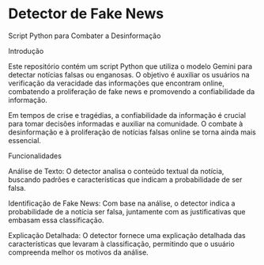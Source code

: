 # Detector de Fake News 

Script Python para Combater a Desinformação

Introdução

Este repositório contém um script Python que utiliza o modelo Gemini para detectar notícias falsas ou enganosas. O objetivo é auxiliar os usuários na verificação da veracidade das informações que encontram online, combatendo a proliferação de fake news e promovendo a confiabilidade da informação.

Em tempos de crise e tragédias, a confiabilidade da informação é crucial para tomar decisões informadas e auxiliar na comunidade. O combate à desinformação e à proliferação de notícias falsas online se torna ainda mais essencial.

Funcionalidades

Análise de Texto: O detector analisa o conteúdo textual da notícia, buscando padrões e características que indicam a probabilidade de ser falsa.

Identificação de Fake News: Com base na análise, o detector indica a probabilidade de a notícia ser falsa, juntamente com as justificativas que embasam essa classificação.

Explicação Detalhada: O detector fornece uma explicação detalhada das características que levaram à classificação, permitindo que o usuário compreenda melhor os motivos da análise.
